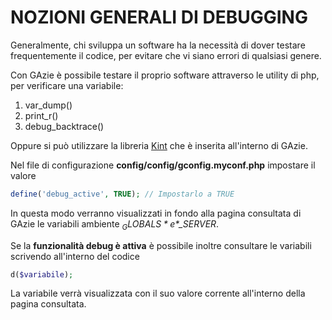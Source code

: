 # NOZIONI GENERALI DI DEBUGGING

Generalmente, chi sviluppa un software ha la necessità di dover testare frequentemente il codice, per evitare che vi siano errori di qualsiasi genere.

Con GAzie è possibile testare il proprio software attraverso le utility di php, per verificare una variabile:

1. var_dump()
2. print_r()
3. debug_backtrace()

Oppure si può utilizzare la libreria [Kint](https://github.com/kint-php/kint) che è inserita all'interno di GAzie.

Nel file di configurazione __config/config/gconfig.myconf.php__ impostare il valore

```php
define('debug_active', TRUE); // Impostarlo a TRUE
```

In questa modo verranno visualizzati in fondo alla pagina consultata di GAzie le variabili ambiente *$_GLOBALS* e *$_SERVER*.

Se la **funzionalità debug è attiva** è possibile inoltre consultare le variabili scrivendo all'interno del codice

```php
d($variabile);
```

La variabile verrà visualizzata con il suo valore corrente all'interno della pagina consultata.
